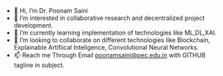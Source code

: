 - 👋 Hi, I’m Dr. Poonam Saini
- 👀 I’m interested in collaborative research and decentralized project development.
- 🌱 I’m currently learning implementation of technologies like ML,DL,XAI.
- 💞️ I’m looking to collaborate on different technologies like Blockchain, Explainable Artifiical Inteligence, Convolutional Neural Networks.  
- 📫 Reach me Through Email poonamsaini@pec.edu.in with GITHUB tagline in subject.

<!---
sanpoonam/sanpoonam is a ✨ special ✨ repository because its `README.md` (this file) appears on your GitHub profile.
You can click the Preview link to take a look at your changes.
--->
